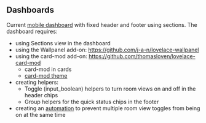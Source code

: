 ## Dashboards

Current [mobile dashboard](https://github.com/iamjoshk/home-assistant-collection/blob/main/lovelace%20UI/mobile_dashboard.yaml) with fixed header and footer using sections.
The dashboard requires:
+ using Sections view in the dashboard
+ using the Wallpanel add-on: https://github.com/j-a-n/lovelace-wallpanel
+ using the card-mod add-on: https://github.com/thomasloven/lovelace-card-mod
  - card-mod in cards
  - [card-mod theme](https://github.com/iamjoshk/home-assistant-collection/blob/main/lovelace%20UI/card_mod_theme.yaml)
+ creating helpers:
  - Toggle (input_boolean) helpers to turn room views on and off in the header chips
  - Group helpers for the quick status chips in the footer
+ creating an [automation](https://github.com/iamjoshk/home-assistant-collection/blob/main/lovelace%20UI/automation_room_togglers.yaml) to prevent multiple room view toggles from being on at the same time




